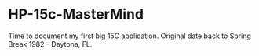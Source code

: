 # HP-15c-MasterMind

Time to document my first big 15C application. Original date back to Spring Break 1982 - Daytona, FL.
